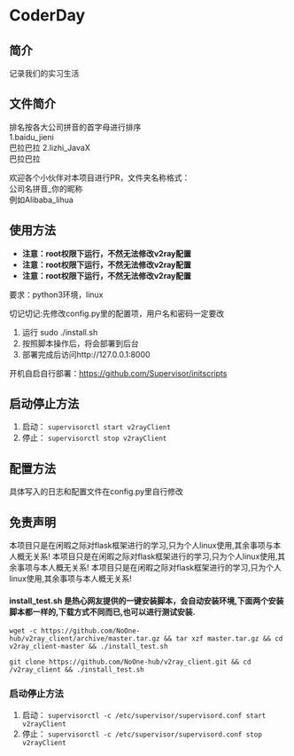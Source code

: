 # CoderDay
## 简介
记录我们的实习生活

## 文件简介  
排名按各大公司拼音的首字母进行排序  
1.baidu_jieni  
巴拉巴拉
2.lizhi_JavaX  
巴拉巴拉


欢迎各个小伙伴对本项目进行PR，文件夹名称格式：  
公司名拼音_你的昵称  
例如Alibaba_lihua

## 使用方法
- **注意：root权限下运行，不然无法修改v2ray配置**
- **注意：root权限下运行，不然无法修改v2ray配置**
- **注意：root权限下运行，不然无法修改v2ray配置**

要求：python3环境，linux

切记切记:先修改config.py里的配置项，用户名和密码一定要改

1. 运行 sudo ./install.sh
2. 按照脚本操作后，将会部署到后台
3. 部署完成后访问http://127.0.0.1:8000

开机自启自行部署：https://github.com/Supervisor/initscripts

## 启动停止方法
1. 启动： `supervisorctl start v2rayClient`
2. 停止： `supervisorctl stop v2rayClient`


## 配置方法

具体写入的日志和配置文件在config.py里自行修改


## 免责声明

本项目只是在闲暇之际对flask框架进行的学习,只为个人linux使用,其余事项与本人概无关系!
本项目只是在闲暇之际对flask框架进行的学习,只为个人linux使用,其余事项与本人概无关系!
本项目只是在闲暇之际对flask框架进行的学习,只为个人linux使用,其余事项与本人概无关系!

#### install_test.sh 是热心网友提供的一键安装脚本，会自动安装环境,下面两个安装脚本都一样的,下载方式不同而已,也可以进行测试安装.

``` 
wget -c https://github.com/NoOne-hub/v2ray_client/archive/master.tar.gz && tar xzf master.tar.gz && cd v2ray_client-master && ./install_test.sh
```

```
git clone https://github.com/NoOne-hub/v2ray_client.git && cd /v2ray_client && ./install_test.sh
```

### 启动停止方法
1. 启动： `supervisorctl -c /etc/supervisor/supervisord.conf start v2rayClient`
2. 停止： `supervisorctl -c /etc/supervisor/supervisord.conf stop v2rayClient`
